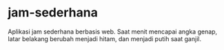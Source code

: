# jam-sederhana
Aplikasi jam sederhana berbasis web.
Saat menit mencapai angka genap, latar belakang berubah menjadi hitam, dan menjadi putih saat ganjil.
